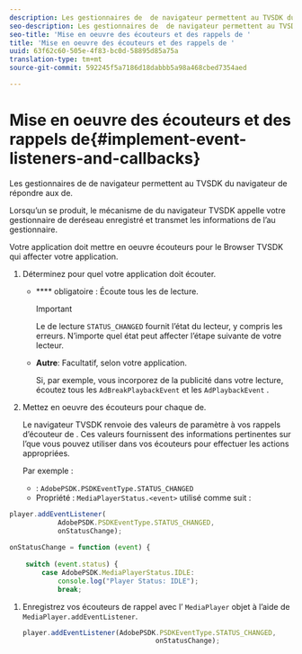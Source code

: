 ```yaml
---
description: Les gestionnaires de  de navigateur permettent au TVSDK du navigateur de répondre aux  de.
seo-description: Les gestionnaires de  de navigateur permettent au TVSDK du navigateur de répondre aux  de.
seo-title: 'Mise en oeuvre des écouteurs et des rappels de '
title: 'Mise en oeuvre des écouteurs et des rappels de '
uuid: 63f62c60-505e-4f83-bc0d-58895d85a75a
translation-type: tm+mt
source-git-commit: 592245f5a7186d18dabbb5a98a468cbed7354aed

---
```



# Mise en oeuvre des écouteurs et des rappels de{#implement-event-listeners-and-callbacks}

Les gestionnaires de  de navigateur permettent au TVSDK du navigateur de répondre aux  de.

Lorsqu’un se produit, le mécanisme de  du navigateur TVSDK appelle votre gestionnaire de deréseau enregistré et transmet les informations de l’au gestionnaire.

Votre application doit mettre en oeuvre  écouteurs pour le Browser TVSDK qui  affecter votre application.

1. Déterminez pour quel  votre application doit écouter.

   * **** obligatoire : Écoute tous les  de lecture.

      >[!IMPORTANT]
      >
      >Le de lecture `STATUS_CHANGED` fournit l’état du lecteur, y compris les erreurs. N’importe quel état peut affecter l’étape suivante de votre lecteur.

   * **Autre**: Facultatif, selon votre application.

      Si, par exemple, vous incorporez de la publicité dans votre lecture, écoutez tous les `AdBreakPlaybackEvent` et les `AdPlaybackEvent` .

1. Mettez en oeuvre des écouteurs  pour chaque  de.

   Le navigateur TVSDK renvoie des valeurs de paramètre à vos rappels d’écouteur de . Ces valeurs fournissent des informations pertinentes sur l’que vous pouvez utiliser dans vos écouteurs pour effectuer les actions appropriées.

   Par exemple :

   *  : `AdobePSDK.PSDKEventType.STATUS_CHANGED`
   * Propriété  : `MediaPlayerStatus.<event>` utilisé comme suit :

```js
player.addEventListener( 
            AdobePSDK.PSDKEventType.STATUS_CHANGED,  
            onStatusChange); 
 
onStatusChange = function (event) { 
 
    switch (event.status) { 
        case AdobePSDK.MediaPlayerStatus.IDLE: 
            console.log("Player Status: IDLE"); 
            break;
```

1. Enregistrez vos écouteurs de rappel avec l’ `MediaPlayer` objet à l’aide de `MediaPlayer.addEventListener`.

   ```js
   player.addEventListener(AdobePSDK.PSDKEventType.STATUS_CHANGED,  
                                    onStatusChange);
   ```
